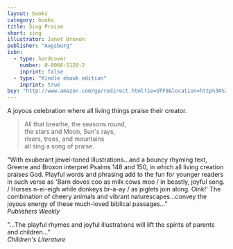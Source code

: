 ```yaml
---
layout: books
category: books
title: Sing Praise
short: sing
illustrator: Janet Broxon
publisher: "Augsburg"
isbn:
  - type: hardcover
    number: 0-8066-5120-2
    inprint: false
  - type: "Kindle ebook edition"
    inprint: true
buy: "http://www.amazon.com/gp/redirect.html?ie=UTF8&location=http%3A%2F%2Fwww.amazon.com%2FSing-Praise-Rhonda-Gowler-Greene%2Fdp%2F0806651202%3Fie%3DUTF8%26s%3Dbooks%26qid%3D1207814549%26sr%3D8-6&tag=rhondgowlegre-20&linkCode=ur2&camp=1789&creative=9325"
---
```


A joyous celebration where all living things praise their creator.

<blockquote class="excerpt"><p2 class="excerpt">
All that breathe, the seasons round, <br />
the stars and Moon, Sun's rays, <br />
rivers, trees, and mountains <br />
all sing a song of praise.
</p2></blockquote>

"With exuberant jewel-toned illustrations…and a bouncy rhyming text, Greene and Broxon interpret Psalms 148 and 150, in which all living creation praises God. Playful words and phrasing add to the fun for younger readers in such verse as 'Barn doves coo as milk cows moo / in beastly, joyful song. / Horses n-ei-eigh while donkeys br-a-ay / as piglets join along. Oink!' The combination of cheery animals and vibrant naturescapes…convey the joyous energy of these much-loved biblical passages…"  
_Publishers Weekly_

"…The playful rhymes and joyful illustrations will lift the spirits of parents and children…"  
_Children's Literature_